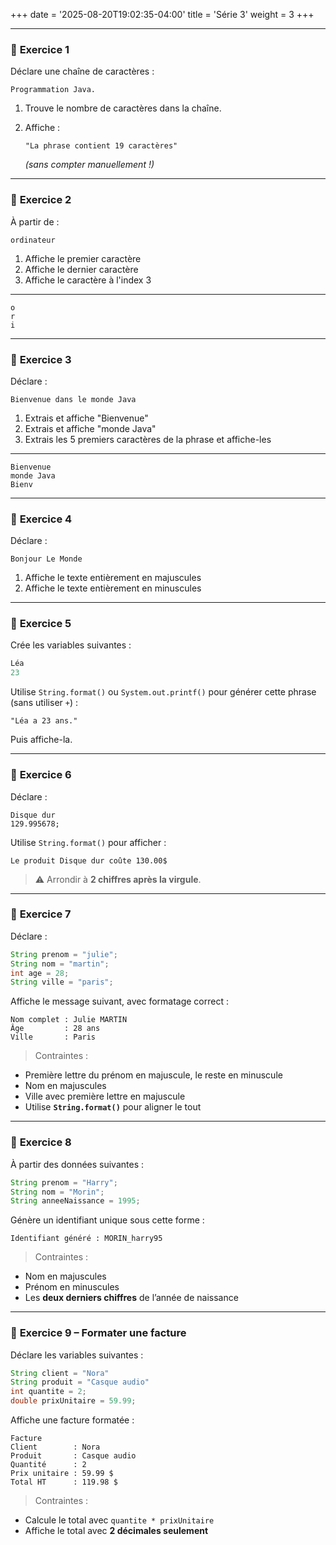 +++
date = '2025-08-20T19:02:35-04:00'
title = 'Série 3'
weight = 3
+++

---

### 🧪 **Exercice 1**

Déclare une chaîne de caractères :

```
Programmation Java.
```

1. Trouve le nombre de caractères dans la chaîne.
2. Affiche :

   ```text
   "La phrase contient 19 caractères"
   ```

   *(sans compter manuellement !)*

---

### 🧪 **Exercice 2**

À partir de :

```
ordinateur
```

1. Affiche le premier caractère
2. Affiche le dernier caractère 
3. Affiche le caractère à l'index 3

---

```text
o
r
i
```

---

### 🧪 **Exercice 3**

Déclare :

```
Bienvenue dans le monde Java
```

1. Extrais et affiche "Bienvenue"
2. Extrais et affiche "monde Java"
3. Extrais les 5 premiers caractères de la phrase et affiche-les

---
```
Bienvenue
monde Java
Bienv
```

---

### 🧪 **Exercice 4**

Déclare :

```
Bonjour Le Monde
```

1. Affiche le texte entièrement en majuscules
2. Affiche le texte entièrement en minuscules

---

### 🧪 **Exercice 5**

Crée les variables suivantes :

```java
Léa
23
```

Utilise `String.format()` ou `System.out.printf()` pour générer cette phrase (sans utiliser `+`) :

```text
"Léa a 23 ans."
```

Puis affiche-la.

---

### 🧪 **Exercice 6**
Déclare :

```
Disque dur
129.995678;
```

Utilise `String.format()` pour afficher :

```text
Le produit Disque dur coûte 130.00$
```

> ⚠️ Arrondir à **2 chiffres après la virgule**.

---

### 🧪 **Exercice 7**

Déclare :

```java
String prenom = "julie";
String nom = "martin";
int age = 28;
String ville = "paris";
```

Affiche le message suivant, avec formatage correct :

```text
Nom complet : Julie MARTIN
Âge         : 28 ans
Ville       : Paris
```

> Contraintes :

* Première lettre du prénom en majuscule, le reste en minuscule
* Nom en majuscules
* Ville avec première lettre en majuscule
* Utilise **`String.format()`** pour aligner le tout


---

### 🧪 **Exercice 8**

À partir des données suivantes :

```java
String prenom = "Harry";
String nom = "Morin";
String anneeNaissance = 1995;
```

Génère un identifiant unique sous cette forme :

```text
Identifiant généré : MORIN_harry95
```

> Contraintes :

* Nom en majuscules
* Prénom en minuscules
* Les **deux derniers chiffres** de l’année de naissance


---

### 🧪 **Exercice 9 – Formater une facture**

Déclare les variables suivantes :

```java
String client = "Nora"
String produit = "Casque audio"
int quantite = 2;
double prixUnitaire = 59.99;
```

Affiche une facture formatée :

```
Facture
Client        : Nora
Produit       : Casque audio
Quantité      : 2
Prix unitaire : 59.99 $
Total HT      : 119.98 $
```

> Contraintes :

* Calcule le total avec `quantite * prixUnitaire`
* Affiche le total avec **2 décimales seulement**

